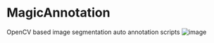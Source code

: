 # MagicAnnotation
OpenCV based image segmentation auto annotation scripts
![image](https://user-images.githubusercontent.com/53175489/147405326-d53575de-4b53-4ff8-afc7-c6442a7c69fd.png)
